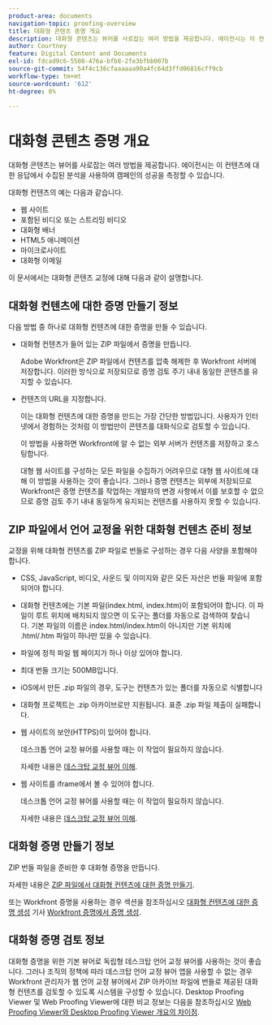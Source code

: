 ```yaml
---
product-area: documents
navigation-topic: proofing-overview
title: 대화형 콘텐츠 증명 개요
description: 대화형 콘텐츠는 뷰어를 사로잡는 여러 방법을 제공합니다. 에이전시는 이 컨텐츠에 대한 응답에서 수집된 분석을 사용하여 캠페인의 성공을 측정할 수 있습니다.
author: Courtney
feature: Digital Content and Documents
exl-id: fdcad9c6-5508-476a-bfb8-2fe3bfbb007b
source-git-commit: 54f4c136cfaaaaaa90a4fc64d3ffd06816cff9cb
workflow-type: tm+mt
source-wordcount: '612'
ht-degree: 0%

---
```


# 대화형 콘텐츠 증명 개요

대화형 콘텐츠는 뷰어를 사로잡는 여러 방법을 제공합니다. 에이전시는 이 컨텐츠에 대한 응답에서 수집된 분석을 사용하여 캠페인의 성공을 측정할 수 있습니다.

대화형 컨텐츠의 예는 다음과 같습니다.

* 웹 사이트
* 포함된 비디오 또는 스트리밍 비디오
* 대화형 배너
* HTML5 애니메이션
* 마이크로사이트
* 대화형 이메일

이 문서에서는 대화형 콘텐츠 교정에 대해 다음과 같이 설명합니다.

## 대화형 컨텐츠에 대한 증명 만들기 정보

다음 방법 중 하나로 대화형 컨텐츠에 대한 증명을 만들 수 있습니다.

* 대화형 컨텐츠가 들어 있는 ZIP 파일에서 증명을 만듭니다.

   Adobe Workfront은 ZIP 파일에서 컨텐츠를 압축 해제한 후 Workfront 서버에 저장합니다. 이러한 방식으로 저장되므로 증명 검토 주기 내내 동일한 콘텐츠를 유지할 수 있습니다.

* 컨텐츠의 URL을 지정합니다.

   이는 대화형 컨텐츠에 대한 증명을 만드는 가장 간단한 방법입니다. 사용자가 인터넷에서 경험하는 것처럼 이 방법만이 콘텐츠를 대화식으로 검토할 수 있습니다.

   이 방법을 사용하면 Workfront에 알 수 없는 외부 서버가 컨텐츠를 저장하고 호스팅합니다.

   대형 웹 사이트를 구성하는 모든 파일을 수집하기 어려우므로 대형 웹 사이트에 대해 이 방법을 사용하는 것이 좋습니다. 그러나 증명 컨텐츠는 외부에 저장되므로 Workfront은 증명 컨텐츠를 작업하는 개발자의 변경 사항에서 이를 보호할 수 없으므로 증명 검토 주기 내내 동일하게 유지되는 컨텐츠를 사용하지 못할 수 있습니다.

## ZIP 파일에서 언어 교정을 위한 대화형 컨텐츠 준비 정보

교정을 위해 대화형 컨텐츠를 ZIP 파일로 번들로 구성하는 경우 다음 사양을 포함해야 합니다.

* CSS, JavaScript, 비디오, 사운드 및 이미지와 같은 모든 자산은 번들 파일에 포함되어야 합니다.
* 대화형 컨텐츠에는 기본 파일(index.html, index.htm)이 포함되어야 합니다. 이 파일이 루트 위치에 배치되지 않으면 이 도구는 폴더를 자동으로 검색하여 찾습니다. 기본 파일의 이름은 index.html/index.htm이 아니지만 기본 위치에 .html/.htm 파일이 하나만 있을 수 있습니다.
* 파일에 정적 파일 웹 페이지가 하나 이상 있어야 합니다.
* 최대 번들 크기는 500MB입니다.
* iOS에서 만든 .zip 파일의 경우, 도구는 컨텐츠가 있는 폴더를 자동으로 식별합니다
* 대화형 프로젝트는 .zip 아카이브로만 지원됩니다. 표준 .zip 파일 제출이 실패합니다.
* 웹 사이트의 보안(HTTPS)이 있어야 합니다.

   데스크톱 언어 교정 뷰어를 사용할 때는 이 작업이 필요하지 않습니다.

   자세한 내용은 [데스크탑 교정 뷰어 이해](../../../workfront-proof/wp-work-proofsfiles/review-proofs-dpv/destop-proofing-viewer.md).

* 웹 사이트를 iframe에서 볼 수 있어야 합니다.

   데스크톱 언어 교정 뷰어를 사용할 때는 이 작업이 필요하지 않습니다.

   자세한 내용은 [데스크탑 교정 뷰어 이해](../../../workfront-proof/wp-work-proofsfiles/review-proofs-dpv/destop-proofing-viewer.md).

## 대화형 증명 만들기 정보

ZIP 번들 파일을 준비한 후 대화형 증명을 만듭니다.

자세한 내용은 [ZIP 파일에서 대화형 컨텐츠에 대한 증명 만들기](../../../review-and-approve-work/proofing/creating-proofs-within-workfront/generate-proof-interactive-content-.md).

또는 Workfront 증명을 사용하는 경우 섹션을 참조하십시오 [대화형 컨텐츠에 대한 증명 생성](../../../workfront-proof/wp-work-proofsfiles/create-proofs-and-files/generate-proofs.md#generati) 기사 [Workfront 증명에서 증명 생성](../../../workfront-proof/wp-work-proofsfiles/create-proofs-and-files/generate-proofs.md).

## 대화형 증명 검토 정보

대화형 증명을 위한 기본 뷰어로 독립형 데스크탑 언어 교정 뷰어를 사용하는 것이 좋습니다. 그러나 조직의 정책에 따라 데스크탑 언어 교정 뷰어 앱을 사용할 수 없는 경우 Workfront 관리자가 웹 언어 교정 뷰어에서 ZIP 아카이브 파일에 번들로 제공된 대화형 컨텐츠를 검토할 수 있도록 시스템을 구성할 수 있습니다. Desktop Proofing Viewer 및 Web Proofing Viewer에 대한 비교 정보는 다음을 참조하십시오 [Web Proofing Viewer와 Desktop Proofing Viewer 개요의 차이점](../../../review-and-approve-work/proofing/proofing-overview/understand-differences-between-web-viewer.md).
